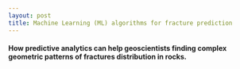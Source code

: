 ```yaml
---
layout: post
title: Machine Learning (ML) algorithms for fracture prediction
---
```

#### How predictive analytics can help geoscientists finding complex geometric patterns of fractures distribution in rocks.
